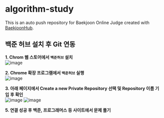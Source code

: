 # algorithm-study
This is an auto push repository for Baekjoon Online Judge created with [BaekjoonHub](https://github.com/BaekjoonHub/BaekjoonHub).


## 백준 허브 설치 후 Git 연동
**1. Chrom 웹 스토어에서 `백준허브` 설치**  
   ![image](https://github.com/user-attachments/assets/8bf0e3d9-3306-4c17-8547-45f1cd855386)
  
**2. Chrome 확장 프로그램에서 `백준허브` 실행**   
   ![image](https://github.com/user-attachments/assets/0c888edd-0a23-4187-bf47-c54bc46d2a47)
  
**3. 아래 페이지에서 Create a new Private Repository 선택 및 Repository 이름 기입 후 확인**  
   ![image](https://github.com/user-attachments/assets/80bc5b39-59fb-43fb-b738-48d41e148258)
   ![image](https://github.com/user-attachments/assets/7cad82aa-72e1-4cb8-92be-edbe810231cf)
  
**5. 연결 성공 후 백준, 프로그래머스 등 사이트에서 문제 풀기**  
   
